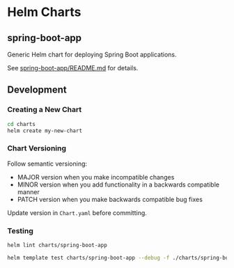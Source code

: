 # Helm Charts

## spring-boot-app

Generic Helm chart for deploying Spring Boot applications.

See [spring-boot-app/README.md](spring-boot-app/README.md) for details.

## Development

### Creating a New Chart

```bash
cd charts
helm create my-new-chart
```

### Chart Versioning

Follow semantic versioning:
- MAJOR version when you make incompatible changes
- MINOR version when you add functionality in a backwards compatible manner
- PATCH version when you make backwards compatible bug fixes

Update version in `Chart.yaml` before committing.

### Testing

```bash
helm lint charts/spring-boot-app

helm template test charts/spring-boot-app --debug -f ./charts/spring-boot-app/sample-values.yaml
```